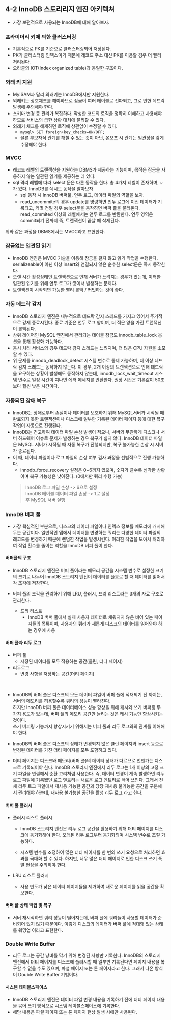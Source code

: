 ## 4-2 InnoDB 스토리리지  엔진  아키텍쳐
- 가장 보편적으로 사용되는 InnoDB에 대해 알아보자.

### 프라이머리 키에 의한 클러스터링
- 기본적으로 PK를 기준으로 클러스터링되어 저장된다.
- PK가 클러스터링 인덱스이기 때문에 레코드 주소 대신 PK를 이용할 경우 더 빨리 처리된다.
- 오라클의 IOT(Index organized table)과 동일한 구조이다.

### 외래 키 지원
- MyISAM과 달리 외래키는 InnoDB에서만 지원한다.
- 외래키는 상호체크를 해야하므로 잠금이 여러 테이블로 전파되고, 그로 인한 데드락 발생에 주의해야 한다.
- 스키마 변경 등 관리가 복잡하다. 작성한 코드의 로직을 정확히 이해하고 사용해야 하므로 서비스의 급한 상황 대처에 불리할 수 있다.
- 외래키 체크를 해제하면 로직에 상관없이 수정할 수 있다.
    - ```mysql> SET foreign+key_checks=ON/OFF;```
    - 물론 부모자식 관계를 해칠 수 있는 것이 아닌, 온오프 시 관계는 일관성을 갖게 수정해야 한다.

### MVCC
- 레코드 레벨의 트랜잭션을 지원하는 DBMS가 제공하는 기능이며, 목적은 잠금을 사용하지 않는 일관된 읽기를 제공하는 데 있다.
- sql 격리 레벨에 따라 select 문은 다른 동작을 한다. 총 4가지 레벨이 존재하며, ~가 있다. InnoDB를 예시도 동작을 알아보자
    - sql 동작 시 InnoDB 버퍼풀, 언두 로그, 데이터 파일의 역할을 보자.
    - read_uncommite의 경우 update를 명령하면 언두 로그에 이전 데이터가 기록되고, 커밋 전일 경우 select문을 동작하면 버퍼 풀을 불러온다. read_commited 이상의 레벨에서는 언두 로그를 반환한다.
    언두 영역은 commit되기 전까지 즉, 트랜잭션이 끝날 때 삭제된다.

위와 같은 과정을 DBMS에서는 MVCC라고 표현한다.

### 잠금없는 일관된 읽기
- InnoDB 엔진은 MVCC 기술을 이용해 잠금을 걸지 않고 읽기 작업을 수행한다. serializeable이 아닌 이상 insert와 연결되지 않은 순수한 select문은 즉시 동작한다.
- 오랜 시간 활성상태인 트랜잭션으로 인해 서버가 느려지는 경우가 있는데, 이러한 일관된 읽기를 위해 언두 로그가 쌓여서 발생하는 문제다.
- 트랜잭션이 시작되면 가능한 빨리 롤백 / 커밋하는 것이 좋다.

### 자동 데드락 감지
- InnoDB 스토리지 엔진은 내부적으로 데드락 감지 스레드를 가지고 있어서 주기적으로 강제 종료시킨다. 종료 기준은 언두 로그 양이며, 더 적은 양을 가진 트랜잭션이 롤백된다.
- 상위 레이어인 MySQL 엔진에서 관리되는 테이블 잠금도 innodb_table_lock 옵션을 통해 활성화 가능하다.
- 동시 처리 서비스의 경우 데드락 감지 스레드는 느려지며, 더 많은 CPU 자원을 소모할 수 있다.
- 위 문제를 innodb_deadlock_detect 시스템 변수로 통제 가능하며, 더 이상 데드락 감지 스레드는 동작하지 않는다. 이 경우, 2개 이상의 트랜잭션으로 인해 데드락을 요구하는 상황이 발생해도 동작하지 않는데, innodb_lock_wait_timeout 시스템 변수로 일정 시간이 지나면 에러 메세지를 반환한다. 권장 시간은 기본값이 50초보다 훨씬 낮은 시간이다.

### 자동되된 장애 복구
- InnoDB는 장애로부터 손실이나 데이터를 보호하기 위해 MySQL서버가 시작될 때 완료되지 못한 트랜잭션이나 디스크에 일부만 기록된 데이터 페이지 등에 대한 복구 작업이 자동으로 진행된다.
- InnoDB는 견고하여 데이터 파일 손상 발생이 적으나, 서버와 무관하게 디스크나 서버 하드웨어 이슈로 문제가 발생하는 경우 복구가 쉽지 않다. InnoDB 데이터 파일은 MySQL 서버가 시작될 때 자동 복구가 진행되지만, 복구 불가능한 손상 시 서버가 종료된다.
- 이 때, 데이터 파일이나 로그 파일의 손상 여부 검사 과정을 선별적으로 진행 가능하다.
    - innodb_force_recovery 설정은 0~6까지 있으며, 숫자가 클수록 심각한 상황이며 복구 가능성은 낮아진다. (0에서만 쿼리 수행 가능)
    > InnoDB 로그 파일 손상 -> 6으로 설정<br>
    InnoDB 테이블 데이터 파일 손상 -> 1로 설정<br>
    후 MySQL 서버 실행

### InnoDB 버퍼 풀
- 가장 핵심적인 부분으로, 디스크의 데이터 파일이나 인덱스 정보를 메모리에 캐시해 두는 공간이다. 일반적인 앱에서 데이터를 변경하는 쿼리는 다양한 데이터 파일의 레코드를 변경하기 때문에 랜덤한 작업을 발생시킨다. 이러한 작업을 모아서 처리하여 작업 횟수를 줄이는 역할을 InnoDB 버퍼 풀이 한다.

#### 버퍼풀의 구조
- InnoDB 스토리지 엔진은 버퍼 풀이라는 메모리 공간을 시스템 변수로 설정한 크기의 크기로 나누어 InnoDB 스토리지 엔진이 데이터를 플요로 할 때 데이터를 읽어서 각 조각에 저장한다.

- 버퍼 풀의 조각을 관리하기 위해 LRU, 플러시, 프리 리스트라는 3개의 자료 구조로 관리한다.
  - 프리 리스트
    - InnoDB 버퍼 풀에서 실제 사용자 데이터로 채워지지 않은 비어 있는 페이지들의 목록이며, 사용자의 쿼리가 새롭게 디스크의 데이터를 읽어와야 하는 경우에 사용

#### 버퍼 풀과 리두 로그
- 버퍼 풀
    - 저장된 데이터를 모두 적용하는 공간(클린, 더디 페이지)
- 리두로그
    - 변경 사항을 저장하는 공간(더티 페이지)

<br>

- InnoDB의 버퍼 풀은 디스크의 모든 데이터 파일이 버퍼 풀에 적재되기 전 까지는, 서버의 메모리를 허용할수록 쿼리의 성능이 빨라진다. <br>
하지만 InnoDB 버퍼 풀은 데이터베이스 성능 향상을 위해 캐시와 쓰기 버퍼링 두 가지 용도가 있는데, 버퍼 풀의 메모리 공간만 늘리는 것은 캐시 기능만 향상시키는 것이다. <br>
쓰기 버퍼링 기능까지 향상시키기 위해서는 버퍼 풀과 리두 로그와의 관계를 이해해야 한다.

- InnoDB의 버퍼 풀은 디스크의 상태가 변경되지 않은 클린 페이지와 insert 등으로 변경된 데이터를 가진 더티 페이지를 모두 포함하고 있다.

- 더티 페이지는 디스크와 메모리(버퍼 풀)의 데이터 상태가 다르므로 언젠가는 디스크로 기록되어야 한다. InnoDB 스토리지 엔진에서 리두 로그는 1개 이상의 고정 크기 파일을 연결해서 순환 고리처럼 사용한다. 즉, 데이터 변경이 계속 발생하면 리두 로그 파일에 기록됐던 로그 엔트리는 새로운 로그 엔트리로 덮어 쓰인다. 그래서 전체 리두 로그 파일에서 재사용 가능한 공간과 당장 재사용 불가능한 공간을 구분해서 관리해야 하는데, 재사용 불가능한 공간을 활성 리두 로그 라고 한다.

#### 버퍼 풀 플러시
- 플러시 리스트 플러시
    - InnoDB 스토리지 엔진은 리두 로그 공간을 활용하기 위해 더티 페이지를 디스크에 동기화해야 한다. 오래된 리두 로그부터 동기화되며 시스템 변수로 조절 가능하다.

    - 시스템 변수를 조정하여 많은 더티 페이지를 한 번의 쓰기 요청으로 처리하면 효과를 극대화 할 수 있다. 하지만, 너무 많은 더티 페이지로 인한 디스크 쓰기 폭발 현상을 주의히야 한다.

- LRU 리스트 플러시
    - 사용 빈도가 낮은 데이터 페이지들을 제거하여 새로운 페이지를 읽을 공간을 확보한다.

#### 버퍼 풀 상태 백업 및 복구
- 서버 재시작하면 쿼리 성능이 떨어지는데, 버퍼 풀에 쿼리들이 사용할 데이터가 준비되어 있지 않기 때문이다. 이렇게 디스크의 데이터가 버퍼 풀에 적대돼 있는 상태를 워밍업 이라고 표현한다.

### Double Write Buffer
- 리두 로그는 공간 낭비를 막기 위해 변경된 사항만 기록한다. InnoDB의 스토리지 엔진에서 더티 페이지를 디스크에 플러시할 때 일부만 기록된다면 페이지 내용을 복구할 수 없을 수도 있으며, 파셜 페이지 또는 톤 페이지라고 한다. 그래서 나온 방식이 Double Write Buffer 기법이다.

#### 시스템 테이블스페이스
- InnoDB 스토리지 엔진은 데이터 파일 변경 내용을 기록하기 전에 더티 페이지 내용을 묶어 쓰기 방식으로 시스템 테이블스페이스에 기록한다.
- 해당 내용은 파셜 페이지 또는 톤 페이지 현상 발생 시에만 사용된다.
